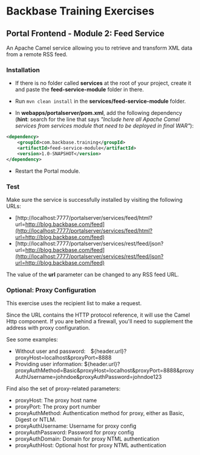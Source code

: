 # Backbase Training Exercises

## Portal Frontend - Module 2: Feed Service

An Apache Camel service allowing you to retrieve and transform XML data from a remote RSS feed.

### Installation

 - If there is no folder called **services** at the root of your project, create it and paste the **feed-service-module** folder in there.

 - Run `mvn clean install` in the **services/feed-service-module** folder.

 - In **webapps/portalserver/pom.xml**, add the following dependency (**hint**: search for the line that says _"Include here all Apache Camel services from services module that need to be deployed in final WAR"_):

  ```xml
  <dependency>
      <groupId>com.backbase.training</groupId>
      <artifactId>feed-service-module</artifactId>
      <version>1.0-SNAPSHOT</version>
  </dependency>
  ```

 - Restart the Portal module.

### Test
 
Make sure the service is successfully installed by visiting the following URLs:

- [http://localhost:7777/portalserver/services/feed/html?url=http://blog.backbase.com/feed](http://localhost:7777/portalserver/services/feed/html?url=http://blog.backbase.com/feed)
- [http://localhost:7777/portalserver/services/rest/feed/json?url=http://blog.backbase.com/feed](http://localhost:7777/portalserver/services/rest/feed/json?url=http://blog.backbase.com/feed)

The value of the **url** parameter can be changed to any RSS feed URL.

### Optional: Proxy Configuration

This exercise uses the recipient list to make a request.
 
Since the URL contains the HTTP protocol reference, it will use the Camel Http component. If you are behind a firewall, you'll need to supplement the address with proxy configuration.
  
See some examples: 
- Without user and password:  <simple>${header.url}?proxyHost=localhost&amp;proxyPort=8888</simple>
- Providing user information: <simple>${header.url}?proxyAuthMethod=Basic&amp;proxyHost=localhost&amp;proxyPort=8888&amp;proxyAuthUsername=johndoe&amp;proxyAuthPassword=johndoe123</simple>
 
Find also the set of proxy-related parameters:
 
- proxyHost: The proxy host name
- proxyPort: The proxy port number
- proxyAuthMethod: Authentication method for proxy, either as Basic, Digest or NTLM.
- proxyAuthUsername: Username for proxy config
- proxyAuthPassword: Password for proxy config
- proxyAuthDomain: Domain for proxy NTML authentication
- proxyAuthHost: Optional host for proxy NTML authentication